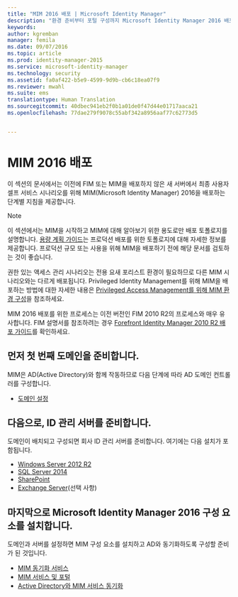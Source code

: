 ```yaml
---
title: "MIM 2016 배포 | Microsoft Identity Manager"
description: "환경 준비부터 포털 구성까지 Microsoft Identity Manager 2016 배포와 관련된 전체 단계 목록을 확인합니다."
keywords: 
author: kgremban
manager: femila
ms.date: 09/07/2016
ms.topic: article
ms.prod: identity-manager-2015
ms.service: microsoft-identity-manager
ms.technology: security
ms.assetid: fa0af422-b5e9-4599-9d9b-cb6c18ea07f9
ms.reviewer: mwahl
ms.suite: ems
translationtype: Human Translation
ms.sourcegitcommit: 40dbec941eb2f0b1a01de0f47d44e01717aaca21
ms.openlocfilehash: 77dae279f9078c55abf342a8956aaf77c62773d5


---
```


# MIM 2016 배포
이 섹션의 문서에서는 이전에 FIM 또는 MIM을 배포하지 않은 새 서버에서 최종 사용자 셀프 서비스 시나리오를 위해 MIM(Microsoft Identity Manager) 2016을 배포하는 단계별 지침을 제공합니다.

> [!NOTE]
> 이 섹션에서는 MIM을 시작하고 MIM에 대해 알아보기 위한 용도로만 배포 토폴로지를 설명합니다.  [용량 계획 가이드](/microsoft-identity-manager/plan-design/capacity-planning-guide)는 프로덕션 배포를 위한 토폴로지에 대해 자세한 정보를 제공합니다.  프로덕션 규모 또는 사용을 위해 MIM을 배포하기 전에 해당 문서를 검토하는 것이 좋습니다.

권한 있는 액세스 관리 시나리오는 전용 요새 포리스트 환경이 필요하므로 다른 MIM 시나리오와는 다르게 배포됩니다.  Privileged Identity Management를 위해 MIM을 배포하는 방법에 대한 자세한 내용은 [Privileged Access Management를 위해 MIM 환경 구성](/microsoft-identity-manager/pam/configuring-mim-environment-for-pam)을 참조하세요.

MIM 2016 배포를 위한 프로세스는 이전 버전인 FIM 2010 R2의 프로세스와 매우 유사합니다. FIM 설명서를 참조하려는 경우 [Forefront Identity Manager 2010 R2 배포 가이드](https://technet.microsoft.com/library/jj134310)를 확인하세요.

## 먼저 첫 번째 도메인을 준비합니다.
MIM은 AD(Active Directory)와 함께 작동하므로 다음 단계에 따라 AD 도메인 컨트롤러를 구성합니다.
- [도메인 설정](preparing-domain.md)

## 다음으로, ID 관리 서버를 준비합니다.
도메인이 배치되고 구성되면 회사 ID 관리 서버를 준비합니다. 여기에는 다음 설치가 포함됩니다.
- [Windows Server 2012 R2](prepare-server-ws2012r2.md)
- [SQL Server 2014](prepare-server-sql2014.md)
- [SharePoint](prepare-server-sharepoint.md)
- [Exchange Server](prepare-server-exchange.md)(선택 사항)

## 마지막으로 Microsoft Identity Manager 2016 구성 요소를 설치합니다.
도메인과 서버를 설정하면 MIM 구성 요소를 설치하고 AD와 동기화하도록 구성할 준비가 된 것입니다.
- [MIM 동기화 서비스](install-mim-sync.md)
- [MIM 서비스 및 포털](install-mim-service-portal.md)
- [Active Directory와 MIM 서비스 동기화](install-mim-sync-ad-service.md)



<!--HONumber=Sep16_HO2-->


